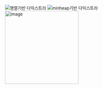 ![행렬기반 다익스트라](https://github.com/user-attachments/assets/9c21933e-c47b-49c3-9eeb-107e85cc4908)
![minheap기반 다익스트라](https://github.com/user-attachments/assets/9a6027ac-85b4-4fc6-8d55-75e2f57d96c5)
<img width="243" alt="image" src="https://github.com/user-attachments/assets/7d9aa1c1-dca5-44ef-87b7-c9a37448d906">
